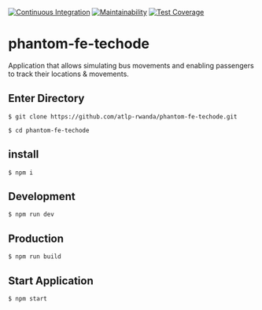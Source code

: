 [![Continuous Integration](https://github.com/atlp-rwanda/phantom-fe-techode/actions/workflows/develop.yml/badge.svg?branch=ch-config-env-test-TP-27)](https://github.com/atlp-rwanda/phantom-fe-techode/actions/workflows/develop.yml)   [![Maintainability](https://api.codeclimate.com/v1/badges/b2a893093a6c5a09c923/maintainability)](https://codeclimate.com/github/atlp-rwanda/phantom-fe-techode/maintainability)   [![Test Coverage](https://api.codeclimate.com/v1/badges/b2a893093a6c5a09c923/test_coverage)](https://codeclimate.com/github/atlp-rwanda/phantom-fe-techode/test_coverage)

# phantom-fe-techode

Application that allows simulating bus movements and enabling passengers to track their locations & movements. 


## Enter Directory

```
$ git clone https://github.com/atlp-rwanda/phantom-fe-techode.git 
```
```
$ cd phantom-fe-techode 
```

## install
```
$ npm i 
```

## Development

```
$ npm run dev
```

## Production

```
$ npm run build
```

## Start Application

```
$ npm start
```